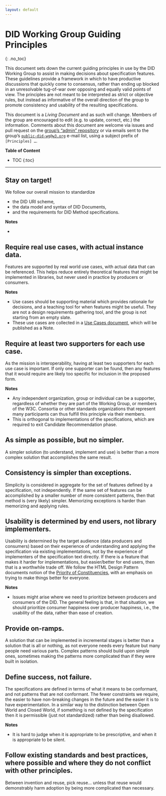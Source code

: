 ```yaml
---
layout: default
---
```


# DID Working Group Guiding Principles
{: .no_toc}

This document sets down the current guiding principles in use by the DID
Working Group to assist in making decisions about specification features.
These guidelines provide a framework in which to have productive
discussions that quickly come to consensus, rather than ending up blocked
in an unresolvable tug-of-war over opposing and equally valid points of
view. The principles are not meant to be interpreted as strict or objective
rules, but instead as informative of the overall direction of the group to
promote consistency and usability of the resulting specifications. 

This document is a *Living Document* and as such will change. Members of
the group are encouraged to edit (e.g. to update, correct, etc.) the
information. Comments about this document are welcome via issues and pull
request on the [group’s “admin” repository](https://github.com/w3c/did-wg/)
or via emails sent to the group’s
[`public-did-wg@w3.org`](mailto:public-did-wg@w3.org) e-mail list, using a
subject prefix of <code>[Principles] …</code>.

**Table of Content**
* TOC
{:toc}

---

## Stay on target!

We follow our overall mission to standardize
* the DID URI scheme, 
* the data model and syntax of DID Documents, 
* and the requirements for DID Method specifications.

**Notes**

* 

## Require real use cases, with actual instance data.

Features are supported by real world use cases, with actual data that can
be referenced. This helps reduce entirely theoretical features that might
be implemented in libraries, but never used in practice by producers or
consumers.

**Notes**

* Use cases should be supporting material which provides rationale for
    decisions, and a teaching tool for when features might be useful. They
    are not a design requirements gathering tool, and the group is not
    starting from an empty slate.
* These use cases are collected in a [Use Cases document](https://github.com/w3c/did-use-cases),
    which will be published as a Note.

## Require at least two supporters for each use case.

As the mission is interoperability, having at least two supporters for each
use case is important. If only one supporter can be found, then any
features that it would require are likely too specific for inclusion in the
proposed form.

**Notes**

* Any independent organization, group or individual can be a supporter,
    regardless of whether they are part of the Working Group, or members of
    the W3C. Consortia or other standards organizations that represent many
    participants can thus fulfill this principle via their members.
* This is orthogonal to implementations of the specifications, which are
    required to exit Candidate Recommendation phase.

## As simple as possible, but no simpler.

A simpler solution (to understand, implement and use) is better than a more
complex solution that accomplishes the same result.

## Consistency is simpler than exceptions.

Simplicity is considered in aggregate for the set of features defined by a
specification, not independently.  If the same set of features can be
accomplished by a smaller number of more consistent patterns, then that
method is (very likely) simpler. Memorizing exceptions is harder than
memorizing and applying rules.

## Usability is determined by end users, not library implementers.

Usability is determined by the target audience (data producers and
consumers) based on their experience of understanding and applying the
specification via existing implementations, not by the experience of
implementers of the specification text directly. If there is a feature
that makes it harder for implementations, but easier/better for end users,
then that is a worthwhile trade off. We follow the HTML Design Pattern
documents notion of the 
[Priority of Constituencies](https://www.w3.org/TR/html-design-principles/#priority-of-constituencies),
with an emphasis on trying to make things better for everyone. 

**Notes**

* Issues might arise where we need to prioritize between producers and
consumers of the DID. The general feeling is that, in that situation, we
should prioritize consumer happiness over producer happiness, i.e., the
usability of the data, rather than ease of creation.
  

## Provide on-ramps.

A solution that can be implemented in incremental stages is better than a
solution that is all or nothing, as not everyone needs every feature but
many people need various parts. Complex patterns should build upon simple
ones, sometimes making the patterns more complicated than if they were
built in isolation.

## Define success, not failure.

The specifications are defined in terms of what it means to be conformant,
and not patterns that are not conformant. The fewer constraints we require,
the easier to have non-breaking changes in the future and the easier it is
to have experimentation. In a similar way to the distinction between Open
World and Closed World, if something is not defined by the specification
then it is permissible (just not standardized) rather than being disallowed.

**Notes**

* It is hard to judge when it is appropriate to be prescriptive, and when
    it is appropriate to be silent.

## Follow existing standards and best practices, where possible and where they do not conflict with other principles.

Between invention and reuse, pick reuse... unless that reuse would
demonstrably harm adoption by being more complicated than necessary.
